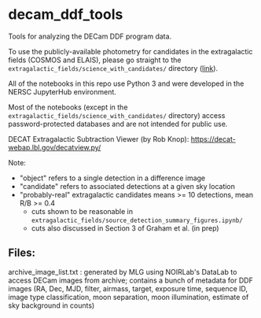 # decam_ddf_tools
Tools for analyzing the DECam DDF program data.

To use the publicly-available photometry for candidates in the extragalactic fields (COSMOS and ELAIS), please go straight to the `extragalactic_fields/science_with_candidates/` directory (<a href="https://github.com/MelissaGraham/decam_ddf_tools/tree/main/extragalactic_fields/science_with_candidates">link</a>).

All of the notebooks in this repo use Python 3 and were developed in the NERSC JupyterHub environment.

Most of the notebooks (except in the `extragalactic_fields/science_with_candidates/` directory) access password-protected databases and are not intended for public use.

DECAT Extragalactic Subtraction Viewer (by Rob Knop): https://decat-webap.lbl.gov/decatview.py/

Note:

 * "object" refers to a single detection in a difference image
 * "candidate" refers to associated detections at a given sky location
 * "probably-real" extragalactic candidates means >= 10 detections, mean R/B >= 0.4
   * cuts shown to be reasonable in `extragalactic_fields/source_detection_summary_figures.ipynb/`
   * cuts also discussed in Section 3 of Graham et al. (in prep)


## Files:

archive_image_list.txt : generated by MLG using NOIRLab's DataLab to access DECam images from archive; contains a bunch of metadata for DDF images (RA, Dec, MJD, filter, airmass, target, exposure time, sequence ID, image type classification, moon separation, moon illumination, estimate of sky background in counts)

